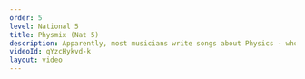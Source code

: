 ```yaml
---
order: 5
level: National 5
title: Physmix (Nat 5)
description: Apparently, most musicians write songs about Physics - who knew?
videoId: qYzcHykvd-k
layout: video
---
```

